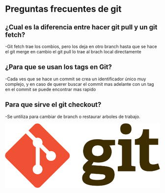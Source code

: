 # Preguntas frecuentes de git

## ¿Cual es la diferencia entre hacer git pull y un git fetch?

-Git fetch trae los combios, pero los deja en otro branch hasta que se hace el git merge en cambio el git pull lo trae al brach local directamente

## ¿Para que se usan los tags en Git?

-Cada ves que se hace un commit se crea un identificador único muy complejo, y en caso de querer buscar el commit mas adelante con un tag en el commit se puede encontrar mas rapido

## Para que sirve el git checkout?

-Se untiliza para cambiar de branch o restaurar arboles de trabajo.

![foto de git](foto.png)
